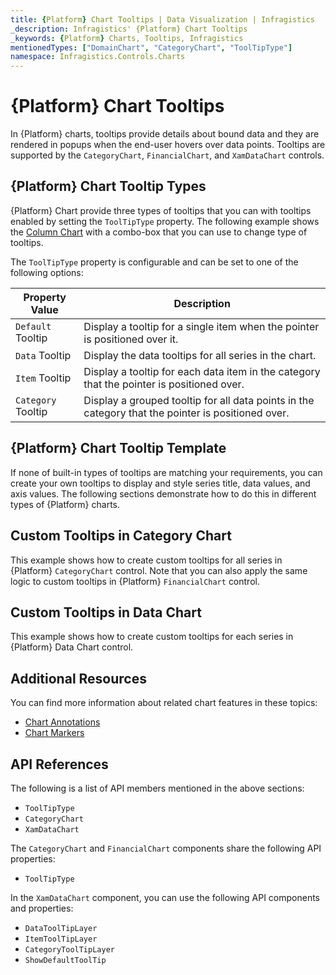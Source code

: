 ```yaml
---
title: {Platform} Chart Tooltips | Data Visualization | Infragistics
_description: Infragistics' {Platform} Chart Tooltips
_keywords: {Platform} Charts, Tooltips, Infragistics
mentionedTypes: ["DomainChart", "CategoryChart", "ToolTipType"]
namespace: Infragistics.Controls.Charts
---
```


# {Platform} Chart Tooltips

In {Platform} charts, tooltips provide details about bound data and they are rendered in popups when the end-user hovers over data points. Tooltips are supported by the `CategoryChart`, `FinancialChart`, and `XamDataChart` controls.

## {Platform} Chart Tooltip Types

{Platform} Chart provide three types of tooltips that you can with tooltips enabled by setting the `ToolTipType` property. The following example shows the [Column Chart](../types/column-chart.md) with a combo-box that you can use to change type of tooltips.

<code-view style="height: 500px"
           data-demos-base-url="{environment:dvDemosBaseUrl}"
           iframe-src="{environment:dvDemosBaseUrl}/charts/category-chart-column-chart-with-tooltips"
           alt="{Platform} Tooltip Types Example"
           github-src="charts/category-chart/column-chart-with-tooltips">
</code-view>

<div class="divider--half"></div>

The `ToolTipType` property is configurable and can be set to one of the following options:

Property Value     | Description
-------------------|----------------
`Default`  Tooltip | Display a tooltip for a single item when the pointer is positioned over it.
`Data` Tooltip | Display the data tooltips for all series in the chart.
`Item`  Tooltip    | Display a tooltip for each data item in the category that the pointer is positioned over.
`Category` Tooltip | Display a grouped tooltip for all data points in the category that the pointer is positioned over.

<div class="divider--half"></div>

## {Platform} Chart Tooltip Template

If none of built-in types of tooltips are matching your requirements, you can create your own tooltips to display and style series title, data values, and axis values. The following sections demonstrate how to do this in different types of {Platform} charts.

## Custom Tooltips in Category Chart

This example shows how to create custom tooltips for all series in {Platform} `CategoryChart` control. Note that you can also apply the same logic to custom tooltips in {Platform} `FinancialChart` control.

<code-view style="height: 500px"
           data-demos-base-url="{environment:dvDemosBaseUrl}"
           iframe-src="{environment:dvDemosBaseUrl}/charts/category-chart-tooltip-template"
           alt="{Platform} Tooltip Template"
           github-src="charts/category-chart/tooltip-template">
</code-view>

<div class="divider--half"></div>


## Custom Tooltips in Data Chart

This example shows how to create custom tooltips for each series in {Platform} Data Chart control.

<code-view style="height: 500px"
           data-demos-base-url="{environment:dvDemosBaseUrl}"
           iframe-src="{environment:dvDemosBaseUrl}/charts/data-chart-tooltip-template"
           alt="{Platform} Tooltip Template"
           github-src="charts/data-chart/tooltip-template">
</code-view>

<div class="divider--half"></div>

## Additional Resources

You can find more information about related chart features in these topics:

- [Chart Annotations](chart-annotations.md)
- [Chart Markers](chart-markers.md)

## API References

The following is a list of API members mentioned in the above sections:

- `ToolTipType`
- `CategoryChart`
- `XamDataChart`


The `CategoryChart` and `FinancialChart` components share the following API properties:

- `ToolTipType`

In the `XamDataChart` component, you can use the following API components and properties:

- `DataToolTipLayer`
- `ItemToolTipLayer`
- `CategoryToolTipLayer`
- `ShowDefaultToolTip`